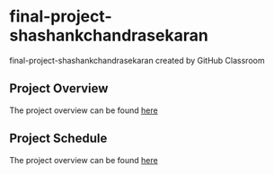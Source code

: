 # final-project-shashankchandrasekaran
final-project-shashankchandrasekaran created by GitHub Classroom


## Project Overview ##
The project overview can be found [here](https://github.com/shashankchandrasekaran/final-project-assignment-shashankchandrasekaran/wiki/Project-Overview)

## Project Schedule ##
The project overview can be found [here](https://github.com/users/shashankchandrasekaran/projects/2)
